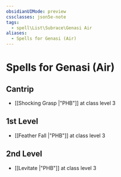 ```yaml
---
obsidianUIMode: preview
cssclasses: json5e-note
tags:
  - spell\List\Subrace\Genasi Air
aliases:
  - Spells for Genasi (Air)
---
```

# Spells for Genasi (Air)

## Cantrip

- [[Shocking Grasp \|"PHB"]] at class level 3

## 1st Level

- [[Feather Fall \|"PHB"]] at class level 3

## 2nd Level

- [[Levitate \|"PHB"]] at class level 3
